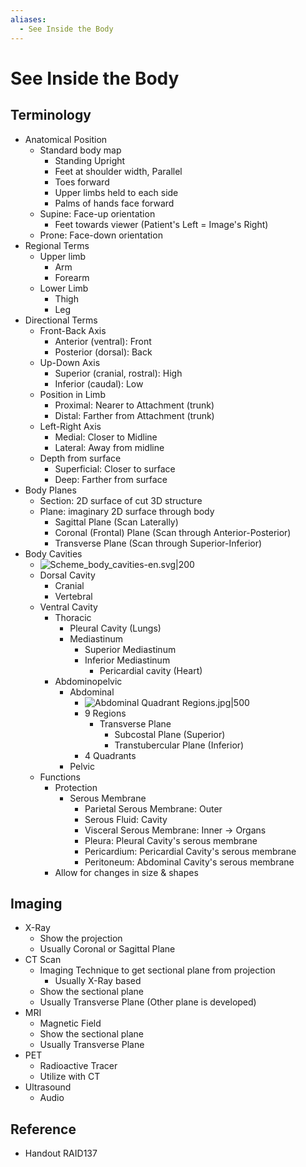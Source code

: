 ```yaml
---
aliases:
  - See Inside the Body
---
```


# See Inside the Body

## Terminology

- Anatomical Position
	- Standard body map
		- Standing Upright
		- Feet at shoulder width, Parallel
		- Toes forward
		- Upper limbs held to each side
		- Palms of hands face forward
	- Supine: Face-up orientation
		- Feet towards viewer (Patient's Left = Image's Right)
	- Prone: Face-down orientation
- Regional Terms
	- Upper limb
		- Arm
		- Forearm
	- Lower Limb
		- Thigh
		- Leg
- Directional Terms
	- Front-Back Axis
		- Anterior (ventral): Front
		- Posterior (dorsal): Back
	- Up-Down Axis
		- Superior (cranial, rostral): High
		- Inferior (caudal): Low
	- Position in Limb
		- Proximal: Nearer to Attachment (trunk)
		- Distal: Farther from Attachment (trunk)
	- Left-Right Axis
		- Medial: Closer to Midline
		- Lateral: Away from midline
	- Depth from surface
		- Superficial: Closer to surface
		- Deep: Farther from surface
- Body Planes
	- Section: 2D surface of cut 3D structure
	- Plane: imaginary 2D surface through body
		- Sagittal Plane (Scan Laterally)
		- Coronal (Frontal) Plane (Scan through Anterior-Posterior)
		- Transverse Plane (Scan through Superior-Inferior)
- Body Cavities
	- ![Scheme\_body\_cavities-en.svg|200](https://upload.wikimedia.org/wikipedia/commons/e/ee/Scheme_body_cavities-en.svg)
	- Dorsal Cavity
		- Cranial
		- Vertebral
	- Ventral Cavity
		- Thoracic
			- Pleural Cavity (Lungs)
			- Mediastinum
				- Superior Mediastinum
				- Inferior Mediastinum
					- Pericardial cavity (Heart)
		- Abdominopelvic
			- Abdominal
				- ![Abdominal Quadrant Regions.jpg|500](https://upload.wikimedia.org/wikipedia/commons/c/c9/Abdominal_Quadrant_Regions.jpg)
				- 9 Regions
					- Transverse Plane
						- Subcostal Plane (Superior)
						- Transtubercular Plane (Inferior)
				- 4 Quadrants
			- Pelvic
	- Functions
		- Protection
			- Serous Membrane
				- Parietal Serous Membrane: Outer
				- Serous Fluid: Cavity
				- Visceral Serous Membrane: Inner → Organs
				- Pleura: Pleural Cavity's serous membrane
				- Pericardium: Pericardial Cavity's serous membrane
				- Peritoneum: Abdominal Cavity's serous membrane
		- Allow for changes in size & shapes

## Imaging

- X-Ray
	- Show the projection
	- Usually Coronal or Sagittal Plane
- CT Scan
	- Imaging Technique to get sectional plane from projection
		- Usually X-Ray based
	- Show the sectional plane
	- Usually Transverse Plane (Other plane is developed)
- MRI
	- Magnetic Field
	- Show the sectional plane
	- Usually Transverse Plane
- PET
	- Radioactive Tracer
	- Utilize with CT
- Ultrasound
	- Audio

## Reference

- Handout RAID137
